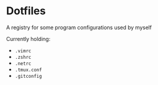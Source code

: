 # Dotfiles
A registry for some program  configurations used by myself

Currently holding:
+ `.vimrc`
+ `.zshrc`
+ `.netrc`
+ `.tmux.conf`
+ `.gitconfig`
